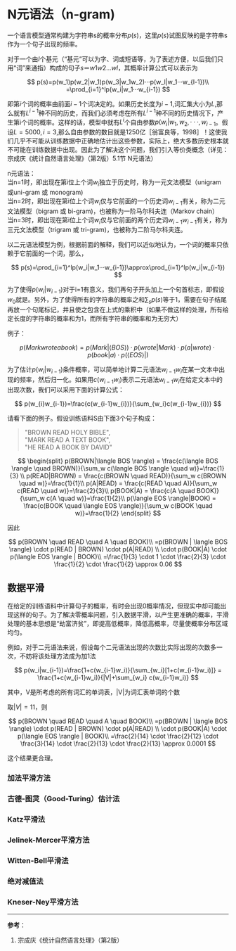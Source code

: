 # N元语法（n-gram)

一个语言模型通常构建为字符串s的概率分布$p(s)$，这里$p(s)$试图反映的是字符串s作为一个句子出现的频率。

对于一个由$l$个基元（“基元”可以为字、词或短语等，为了表述方便，以后我们只用“词”来通指）构成的句子$s＝w1w2…wl$，其概率计算公式可以表示为

$$
p(s)=p(w_1)p(w_2|w_1)p(w_3|w_1w_2)···p(w_l|w_1···w_{l-1})\\
=\prod_{i=1}^lp(w_i|w_1···w_{i-1})
$$

即第$i$个词的概率由前面$i-1$个词决定的。如果历史长度为$i-1$,词汇集大小为$L$,那么就有$L^{i-1}$种不同的历史，而我们必须考虑在所有$L^{i-1}$种不同的历史情况下，产生第i个词的概率。这样的话，模型中就有$L^i$个自由参数$p(w_i|w_1,w_2,···,w_{i-1}$。假设$L=5000,i=3$,那么自由参数的数目就是1250亿［翁富良等，1998］！这使我们几乎不可能从训练数据中正确地估计出这些参数，实际上，绝大多数历史根本就不可能在训练数据中出现。因此为了解决这个问题，我们引入等价类概念（详见：宗成庆《统计自然语言处理》（第2版）5.1节 N元语法）

n元语法：  
当n=1时，即出现在第i位上个词$w_i$独立于历史时，称为一元文法模型（unigram 或uni-gram 或 monogram)  
当n=2时，即出现在第i位上个词$w_i$仅与它前面的一个历史词$w_{i-1}$有关，称为二元文法模型（bigram 或 bi-gram)，也被称为一阶马尔科夫连（Markov chain）  
当n=3时，即出现在第i位上个词$w_i$仅与它前面的两个历史词$w_{i-1}w_{i-1}$有关，称为三元文法模型（trigram 或 tri-gram)，也被称为二阶马尔科夫连。

以二元语法模型为例，根据前面的解释，我们可以近似地认为，一个词的概率只依赖于它前面的一个词，那么，

$$
p(s)=\prod_{i=1}^lp(w_i|w_1···w_{i-1})\approx\prod_{i=1}^lp(w_i|w_{i-1})
$$

为了使得$p(w_i|w_{i-1})$对于i=1有意义，我们再句子开头加上一个句首标志<BOS>，即假设$w_0$就是<BOS>。另外，为了使得所有的字符串的概率之和$\sum_sp(s)$等于1，需要在句子结尾再放一个句尾标记<EOS>，并且使之包含在上式的乘积中（如果不做这样的处理，所有给定长度的字符串的概率和为1，而所有字符串的概率和为无穷大）

例子：

$$
p(Mark wrote a book)=p(Mark | \langle BOS \rangle)\cdot p(wrote | Mark) \cdot p(a | wrote) \cdot p(book | a) \cdot p(\langle EOS\rangle |)
$$

为了估计$p(w_i|w_{i-1})$条件概率，可以简单地计算二元语法$w_{i-1}w_{i}$在某一文本中出现的频率，然后归一化。如果用$c(w_{i-1}w_{i})$表示二元语法$w_{i-1}w_{i}$在给定文本中的出现次数，我们可以采用下面的计算公式：

$$
p(w_{i}w_{i-1})=\frac{c(w_{i-1}w_{i})}{\sum_{w_i}c(w_{i-1}w_{i})}
$$

请看下面的例子。假设训练语料S由下面3个句子构成：
>"BROWN READ HOLY BIBLE",  
>"MARK READ A TEXT BOOK",  
>"HE READ A BOOK BY DAVID"  

$$
\begin{split}
p(BROWN|\langle BOS \rangle) = \frac{c(\langle BOS \rangle  \quad BROWN)}{\sum_w c(\langle BOS \rangle \quad w)}=\frac{1}{3} \\
p(READ|BROWN) = \frac{c(BROWN \quad READ)}{\sum_w c(BROWN \quad w)}=\frac{1}{1}\\
p(A|READ) = \frac{c(READ \quad A)}{\sum_w c(READ \quad w)}=\frac{2}{3}\\
p(BOOK|A) = \frac{c(A \quad BOOK)}{\sum_w c(A \quad w)}=\frac{1}{2}\\
p(\langle EOS \rangle|BOOK) = \frac{c(BOOK \quad \langle EOS \rangle)}{\sum_w c(BOOK \quad w)}=\frac{1}{2}
\end{split}
$$

因此

$$
p(BROWN \quad READ \quad A \quad BOOK)\\
=p(BROWN | \langle BOS \rangle) \cdot p(READ | BROWN) \cdot p(A|READ) \\
\cdot p(BOOK|A) \cdot p(\langle EOS \rangle | BOOK)\\
=\frac{1}{3} \cdot 1 \cdot \frac{2}{3} \cdot \frac{1}{2} \cdot \frac{1}{2} \approx 0.06
$$

## 数据平滑
在给定的训练语料中计算句子的概率，有时会出现0概率情况，但现实中却可能出现这样的句子。为了解决零概率问题，引入数据平滑，以产生更准确的概率，平滑处理的基本思想是“劫富济贫”，即提高低概率，降低高概率，尽量使概率分布区域均匀。

例如，对于二元语法来说，假设每个二元语法出现的次数比实际出现的次数多一次，不妨将该处理方法成为加1法

$$
p(w_i|w_{i-1})=\frac{1+c(w_{i-1}w_i)}{\sum_{w_i}[1+c(w_{i-1}w_i)]} = \frac{1+c(w_{i-1}w_i)}{|V|+\sum_{w_i} c(w_{i-1}w_i)} 
$$

其中，V是所考虑的所有词汇的单词表，|V|为词汇表单词的个数

取$|V|=11$，则

$$
p(BROWN \quad READ \quad A \quad BOOK)\\
=p(BROWN | \langle BOS \rangle) \cdot p(READ | BROWN) \cdot p(A|READ) \\
\cdot p(BOOK|A) \cdot p(\langle EOS \rangle | BOOK)\\
=\frac{2}{14} \cdot \frac{2}{12} \cdot \frac{3}{14} \cdot \frac{2}{13} \cdot \frac{2}{13} \approx 0.0001
$$

这个结果更合理。


### 加法平滑方法
### 古德-图灵（Good-Turing）估计法
### Katz平滑法
### Jelinek-Mercer平滑方法
### Witten-Bell平滑法
### 绝对减值法
### Kneser-Ney平滑方法


---
**参考**：
1. 宗成庆《统计自然语言处理》（第2版）